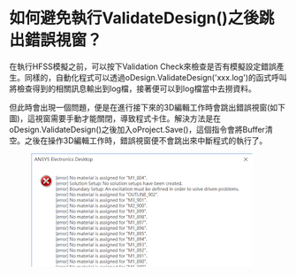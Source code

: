 # 如何避免執行ValidateDesign()之後跳出錯誤視窗？

在執行HFSS模擬之前，可以按下Validation Check來檢查是否有模擬設定錯誤產生。同樣的，自動化程式可以透過oDesign.ValidateDesign('xxx.log')的函式呼叫將檢查得到的相關訊息輸出到log檔，接著便可以到log檔當中去撈資料。

但此時會出現一個問題，便是在進行接下來的3D編輯工作時會跳出錯誤視窗(如下圖)，這視窗需要手動才能關閉，導致程式卡住。解決方法是在oDesign.ValidateDesign()之後加入oProject.Save()，這個指令會將Buffer清空。之後在操作3D編輯工作時，錯誤視窗便不會跳出來中斷程式的執行了。

<figure><img src="../../.gitbook/assets/image (2).png" alt=""><figcaption></figcaption></figure>
